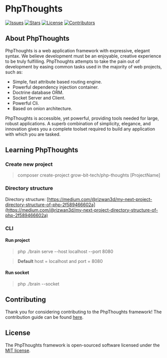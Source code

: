 # PhpThoughts
<p align="center">

<a href="https://github.com/GrowBit-Tech/PhpThoughts"><img src="https://img.shields.io/github/issues/GrowBit-Tech/PhpThoughts" alt="Issues"></a>
<a href="https://github.com/GrowBit-Tech/PhpThoughts"><img src="https://img.shields.io/github/stars/GrowBit-Tech/PhpThoughts" alt="Stars"></a>
<a href="https://github.com/GrowBit-Tech/PhpThoughts"><img src="https://img.shields.io/github/license/GrowBit-Tech/PhpThoughts" alt="License"></a>
<a href="https://github.com/GrowBit-Tech/PhpThoughts"><img src="https://img.shields.io/github/contributors/GrowBit-Tech/PhpThoughts" alt="Contributors"></a>
</p>

## About PhpThoughts

PhpThoughts is a web application framework with expressive, elegant syntax. We believe development must be an enjoyable, creative experience to be truly fulfilling. PhpThoughts attempts to take the pain out of development by easing common tasks used in the majority of web projects, such as:

- Simple, fast attribute based routing engine.
- Powerful dependency injection container.
- Doctrine database ORM.
- Socket Server and Client.
- Powerful Cli.
- Based on onion architecture.

PhpThoughts is accessible, yet powerful, providing tools needed for large, robust applications. A superb combination of simplicity, elegance, and innovation gives you a complete toolset required to build any application with which you are tasked.

## Learning PhpThoughts
### Create new project

> composer create-project grow-bit-tech/php-thoughts [ProjectName]
### Directory structure
Directory structure: [https://medium.com/@rizwan3d/my-next-project-directory-structure-of-php-2f589466602a](https://medium.com/@rizwan3d/my-next-project-directory-structure-of-php-2f589466602a)

### CLI
#### Run project
> php ./brain serve --host localhost --port 8080

> **Default** host = localhost and port = 8080
#### Run socket
> php ./brain --socket
## Contributing

Thank you for considering contributing to the PhpThoughts framework! The contribution guide can be found [here](LICENSE.md).

## License

The PhpThoughts framework is open-sourced software licensed under the [MIT license](LICENSE.md).